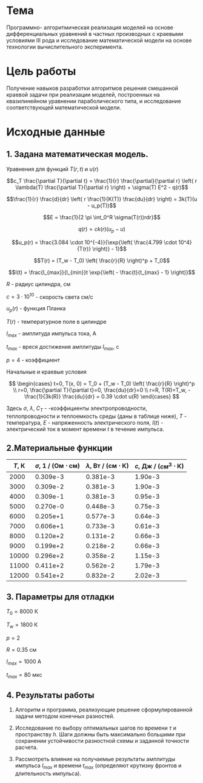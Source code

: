 # Тема

Программно- алгоритмическая реализация моделей на основе дифференциальных
уравнений в частных производных с краевыми условиями III рода и исследование математической модели на основе технологии вычислительного эксперимента.

# Цель работы

Получение навыков разработки алгоритмов решения смешанной краевой
задачи при реализации моделей, построенных на квазилинейном уравнении параболического типа, и исследование соответствующей математической модели.

# Исходные данные

## 1. Задана математическая модель.

Уравнения для функций $T(r, t)$ и $u(r)$

$$c_T \frac{\partial T}{\partial t} = \frac{1}{r} \frac{\partial}{\partial r} \left( r \lambda(T) \frac{\partial T}{\partial r} \right) + \sigma(T) E^2 - q(r)$$

$$\frac{1}{r} \frac{d}{dr} \left( r \frac{1}{K(T)} \frac{du}{dr} \right) = 3k(T)(u - u_p(T))$$

$$E = \frac{1}{2 \pi \int_0^R \sigma(T(r))rdr}$$

$$q(r) = ck(r)(u_p - u)$$

$$u_p(r) = \frac{3.084 \cdot 10^{-4}}{\exp{\left( \frac{4.799 \cdot 10^4}{T(r)} \right)} - 1}$$

$$T(r) = (T_w - T_0) \left( \frac{r}{R} \right)^p + T_0$$

$$I(t) = \frac{I_{max}}{I_{min}}t \exp{\left( - \frac{t}{t_{max} - 1} \right)}$$

$R$ - радиус цилиндра, см

$c = 3 \cdot 10^10$ - скорость света см/с

$u_p(r)$ - функция Планка

$T(r)$ - температурное поле в цилиндре

$I_{max}$ - амплитуда импульса тока, A

$t_{max}$ - вреся достижения амплитуды $I_{max}$, с

$p = 4$ - коэффициент

Начальные и краевые условия

$$
\begin{cases}
    t=0, T(x, 0) = T_0 + (T_w - T_0) \left( \frac{r}{R} \right)^p \\
    r=0, \frac{\partial T}{\partial t}=0, \frac{du}{dr}=0 \\
    r=R, T(R)=T_w, -\frac{1}{3k(R)} \frac{du}{dr} = 0.39 \cdot u(R)
\end{cases}
$$

Здесь $\sigma$, $\lambda$, $C_T$ - -коэффициенты электропроводности, теплопроводности и теплоемкость среды (даны в таблице ниже), $T$ - температура, $E$ - напряженность электрического поля, $I(t)$ - электрический ток в момент времени $t$ в течение импульса.

## 2.Материальные функции

| $T$, К | $\sigma$, 1 / (Ом $\cdot$ см) | $\lambda$, Вт / (см $\cdot$ К) | $c$, Дж / ($см^3$ $\cdot$ К) |
| ------ | ----------------------------- | ------------------------------ | ---------------------------- |
| 2000   | 0.309e-3                      | 0.381e-3                       | 1.90e-3                      |
| 3000   | 0.309e-2                      | 0.381e-3                       | 1.90e-3                      |
| 4000   | 0.309e-1                      | 0.381e-3                       | 0.95e-3                      |
| 5000   | 0.270e-0                      | 0.448e-3                       | 0.75e-3                      |
| 6000   | 0.205e+1                      | 0.577e-3                       | 0.64e-3                      |
| 7000   | 0.606e+1                      | 0.733e-3                       | 0.61e-3                      |
| 8000   | 0.120e+2                      | 0.131e-2                       | 0.66e-3                      |
| 9000   | 0.199e+2                      | 0.218e-2                       | 0.66e-3                      |
| 10000  | 0.296e+2                      | 0.358e-2                       | 1.15e-3                      |
| 11000  | 0.411e+2                      | 0.562e-2                       | 1.79e-3                      |
| 12000  | 0.541e+2                      | 0.832e-2                       | 2.02e-3                      |

## 3. Параметры для отладки

$T_0 = 8000$ К

$T_w = 1800$ К

$p = 2$

$R = 0.35$ см

$I_{max} = 1000$ А

$t_{max} = 80$ мкс

## 4. Результаты работы

1. Алгоритм и программа, реализующие решение сформулированной задачи методом конечных разностей.

2. Исследование по выбору оптимальных шагов по времени $\tau$ и пространству $h$. Шаги должны быть максимально большими при сохранении устойчивости разностной схемы и заданной точности расчета.

3. Рассмотреть влияние на получаемые результаты амплитуды импульса $I_{max}$ и времени $t_{max}$ (определяют крутизну фронтов и длительность импульса).